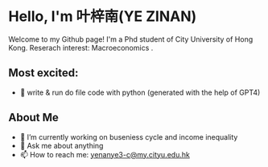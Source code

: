 # Hello, I'm 叶梓南(YE ZINAN)

Welcome to my Github page! I'm a Phd student of City University of Hong Kong. Reserach interest: Macroeconomics .

## Most excited:
- 🌱 write & run do file code with python (generated with the help of GPT4)

## About Me

- 🔭 I’m currently working on buseniess cycle and income inequality
- 💬 Ask me about anything
- 📫 How to reach me: yenanye3-c@my.cityu.edu.hk

